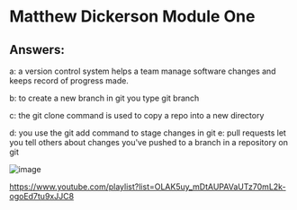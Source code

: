 # Matthew Dickerson Module One

## Answers:

a: a version control system helps a team manage software changes and keeps record of progress made. 

b: to create a new branch in git you type git branch 

c: the git clone command is used to copy a repo into a new directory 

d: you use the git add command to stage changes in git e: pull requests let you tell others about changes you've pushed to a branch in a repository on git

![image](https://github.com/Capt-Noeds/Matthew_training_modules/assets/145157363/3b9ec0cb-8db7-49c9-87ca-197c7ee38d1f)

https://www.youtube.com/playlist?list=OLAK5uy_mDtAUPAVaUTz70mL2k-ogoEd7tu9xJJC8 
